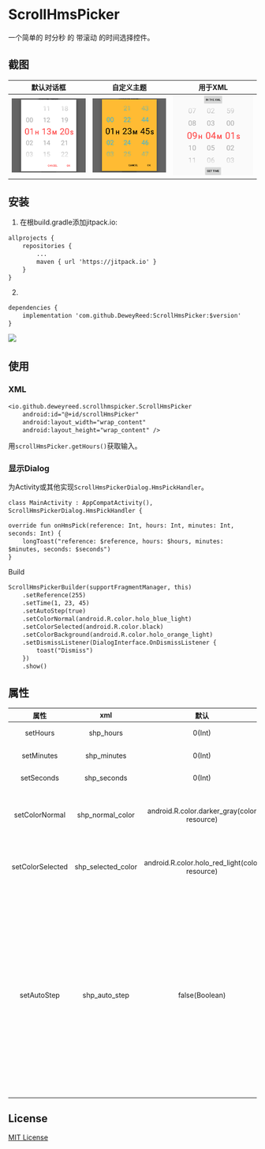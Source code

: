 # ScrollHmsPicker
一个简单的 时分秒 的 带滚动 的时间选择控件。

## 截图
| 默认对话框 | 自定义主题 | 用于XML |
|:-:|:-:|:-:|
| ![默认对话框](https://github.com/DeweyReed/ScrollHmsPicker/blob/master/art/default.png?raw=true) | ![自定义主题](https://github.com/DeweyReed/ScrollHmsPicker/blob/master/art/theme.png?raw=true) | ![用于XML](https://github.com/DeweyReed/ScrollHmsPicker/blob/master/art/xml.png?raw=true) |

## 安装
1. 在根build.gradle添加jitpack.io:
```
allprojects {
	repositories {
        ...
		maven { url 'https://jitpack.io' }
	}
}
```
2. 
```
dependencies {
	implementation 'com.github.DeweyReed:ScrollHmsPicker:$version'
}
```
[![](https://jitpack.io/v/DeweyReed/ScrollHmsPicker.svg)](https://jitpack.io/#DeweyReed/ScrollHmsPicker)

## 使用
### XML
```
<io.github.deweyreed.scrollhmspicker.ScrollHmsPicker
    android:id="@+id/scrollHmsPicker"
    android:layout_width="wrap_content"
    android:layout_height="wrap_content" />
```
用```scrollHmsPicker.getHours()```获取输入。
### 显示Dialog
为Activity或其他实现```ScrollHmsPickerDialog.HmsPickHandler```。
```
class MainActivity : AppCompatActivity(), ScrollHmsPickerDialog.HmsPickHandler {
```
```
override fun onHmsPick(reference: Int, hours: Int, minutes: Int, seconds: Int) {
    longToast("reference: $reference, hours: $hours, minutes: $minutes, seconds: $seconds")
}
```
Build
```
ScrollHmsPickerBuilder(supportFragmentManager, this)
    .setReference(255)
    .setTime(1, 23, 45)
    .setAutoStep(true)
    .setColorNormal(android.R.color.holo_blue_light)
    .setColorSelected(android.R.color.black)
    .setColorBackground(android.R.color.holo_orange_light)
    .setDismissListener(DialogInterface.OnDismissListener {
        toast("Dismiss")
    })
    .show()
```

## 属性

|属性|xml|默认|用法|
|:-:|:-:|:-:|:-:|
|setHours|shp_hours|0(Int)|设置小时|
|setMinutes|shp_minutes|0(Int)|设置分钟|
|setSeconds|shp_seconds|0(Int)|设置秒|
|setColorNormal|shp_normal_color|android.R.color.darker_gray(color resource)|设置未选择条目的颜色|
|setColorSelected|shp_selected_color|android.R.color.holo_red_light(color resource)|设置已选择条目的颜色|
|setAutoStep|shp_auto_step|false(Boolean)|当分钟从59到00时，自动增加1小时，或者当秒从59到00时，自动增加1分钟|

## License
[MIT License](https://github.com/DeweyReed/ScrollHmsPicker/blob/master/LICENSE)